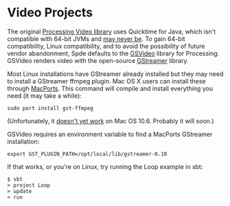 Video Projects
==============

The original [Processing Video library][1] uses Quicktime for Java, which isn't compatible with 64-bit JVMs and [may never be][2]. To gain 64-bit compatibility, Linux compatibility, and to avoid the possibility of future vendor abandonment, Spde defaults to the [GSVideo][3] library for Processing. GSVideo renders video with the open-source [GStreamer][4] library.

Most Linux installations have GStreamer already installed but they may need to install a GStreamer ffmpeg plugin. Mac OS X users can install these through [MacPorts][5]. This command will compile and install everything you need (it may take a while):

    sudo port install gst-ffmpeg

(Unfortunately, it [doesn't yet work][6] on Mac OS 10.6. Probably it will soon.)

GSVideo requires an environment variable to find a MacPorts GStreamer installation:

    export GST_PLUGIN_PATH=/opt/local/lib/gstreamer-0.10

If that works, or you're on Linux, try running the Loop example in sbt:

    $ sbt
    > project Loop
    > update
    > run

[1]:http://processing.org/reference/libraries/video/
[2]:http://lists.apple.com/archives/quicktime-java/2009/Jul/msg00004.html
[3]:http://users.design.ucla.edu/~acolubri/processing/gsvideo/home/
[4]:http://gstreamer.freedesktop.org/
[5]:http://www.macports.org/
[6]:http://trac.macports.org/ticket/21370
